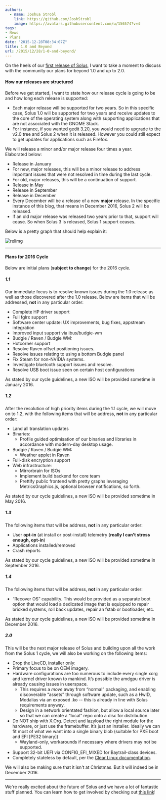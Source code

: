 ```yaml
---
authors:
  - name: Joshua Strobl
    link: https://github.com/JoshStrobl
    image: https://avatars.githubusercontent.com/u/156574?v=4
tags:
- News
- Plans
date: "2015-12-28T08:34:07Z"
title: 1.0 and Beyond
url: /2015/12/28/1-0-and-beyond/
---
```

 

On the heels of our [first release of Solus](https://solus-project.com/2015/12/27/solus-1-0-released/), I want to take a moment to discuss with the community our plans for beyond 1.0 and up to 2.0. 

#### How our releases are structured

Before we get started, I want to state how our release cycle is going to be and how long each release is supported:

- Each major release will be supported for two years. So in this specific case, Solus 1.0 will be supported for two years and receive updates to the core of the operating system along with supporting applications that are not associated with the GNOME Stack. 
- For instance, if you wanted gedit 3.20, you would need to upgrade to the v2.0 tree and Solus 2 when it is released. However you could still expect to get updates for applications such as Firefox.

We will release a minor and/or major release four times a year. Elaborated below: 
- Release in January 
- For new, major releases, this will be a minor release to address important issues that were not resolved in time during the last cycle.
- For old, major releases, this will be a continuation of support.
- Release in May
- Release in September
- Release in December 
- Every December will be a release of a new **major** release. In the specific instance of this blog, that means in December 2016, Solus 2 will be released.
- If an old major release was released two years prior to that, support will cease. So when Solus 3 is released, Solus 1 support ceases.

Below is a pretty graph that should help explain it:

![relimg](ReleasesLayout1.png)

---

#### Plans for 2016 Cycle

Below are initial plans (**subject to change**) for the 2016 cycle.

##### 1.1

Our immediate focus is to resolve known issues during the 1.0 release as well as those discovered after the 1.0 release. Below are items that will be addressed, **not** in any particular order:

- Complete HP driver support
- Full fglrx support
- Software center update: UX improvements, bug fixes, appstream integration
- Improved input support via ibus/budgie-wm
- Budgie / Raven / Budgie WM: 
- Hotcorner support
- Resolve Raven offset positioning issues.
- Resolve issues relating to using a bottom Budgie panel
- Fix Steam for non-NVIDIA systems.
- Investigate bluetooth support issues and resolve.
- Resolve USB boot issue seen on certain host configurations

As stated by our cycle guidelines, a new ISO will be provided sometime in January 2016.

##### 1.2

After the resolution of high priority items during the 1.1 cycle, we will move on to 1.2, with the following items that will be address, **not** in any particular order:

- Land all translation updates       
- Binaries: 
  - Profile guided optimisation of our binaries and libraries in accordance with modern-day desktop usage.
- Budgie / Raven / Budgie WM: 
  - Weather applet in Raven
- Full-disk encryption support
- Web infrastructure: 
  - Mirrorbrain for ISOs
  - Implement build backend for core team
  - Prettify public frontend with pretty graphs leveraging MetricsGraphics.js, optional browser notifications, so forth.

As stated by our cycle guidelines, a new ISO will be provided sometime in May 2016.

##### 1.3

The following items that will be address, **not** in any particular order:

- User **opt-in** (at install or post-install) telemetry (**really I can't stress enough, opt-in**) 
- Applications installed/removed
- Crash reports

As stated by our cycle guidelines, a new ISO will be provided sometime in September 2016.

##### 1.4

The following items that will be address, **not** in any particular order:

- “Recover OS” capability. This would be provided as a separate boot option that would load a dedicated image that is equipped to repair bricked systems, roll back updates, repair an fstab or bootloader, etc.

As stated by our cycle guidelines, a new ISO will be provided sometime in December 2016.

##### 2.0

This will be the next major release of Solus and building upon all the work from the Solus 1 cycle, we will also be working on the following items:

- Drop the LiveCD, installer only: 
- Primary focus to be on OEM imagery.
- Hardware configurations are too numerous to include every single xorg and kernel driver known to mankind. It’s possible the amdgpu driver is already causing issues in userspace.
  - This requires a *move* away from “normal” packaging, and enabling discoverable “assets” through software update, such as a HwID, Modalias via an exposed .ko -- this is already in line with Solus requirements anyway.
  - Design in a network orientated fashion, but allow a local source later so that we can create a “local” repo onto a disc for distribution.
- Do NOT ship with X.Org. Detect and lazyload the right module for the hardware, or just use the framebuffer. It’s just an installer. Ideally we can fit most of what we want into a single binary blob (suitable for PXE boot and EFI [PE32 binary])
  - Wayland-only, workarounds if necessary where drivers may not be supported.      
- Support 32-bit UEFI via CONFIG_EFI_MIXED for Baytrail-class devices.
- Completely stateless by default, per the [Clear Linux documentation](https://clearlinux.org/features/stateless).

We will also be making sure that it isn't at Christmas. But it will indeed be in December 2016.

---

We're really excited about the future of Solus and we have a lot of fantastic stuff planned. You can learn how to get involved by checking out [this link](https://wiki.solus-project.com/Getting_Involved)!